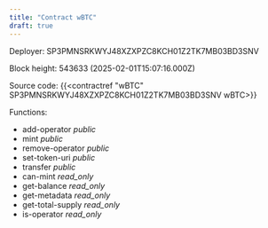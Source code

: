 ```yaml
---
title: "Contract wBTC"
draft: true
---
```

Deployer: SP3PMNSRKWYJ48XZXPZC8KCH01Z2TK7MB03BD3SNV


 



Block height: 543633 (2025-02-01T15:07:16.000Z)

Source code: {{<contractref "wBTC" SP3PMNSRKWYJ48XZXPZC8KCH01Z2TK7MB03BD3SNV wBTC>}}

Functions:

* add-operator _public_
* mint _public_
* remove-operator _public_
* set-token-uri _public_
* transfer _public_
* can-mint _read_only_
* get-balance _read_only_
* get-metadata _read_only_
* get-total-supply _read_only_
* is-operator _read_only_
